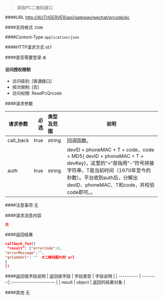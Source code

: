 
> 获取PC二维码接口

####URL
<http://AUTHSERVER/api/gateway/wechat/qrcode/pc>

####支持格式
`JSON`

####Content-Type
`application/json`

####HTTP请求方式
`GET`

####是否需要登录
`是`

#### 访问授权限制
* 访问级别: [普通接口]
* 频次限制: [否]
* 访问权限: ReadPcQrcode


####请求参数

| 请求参数      |    必选 | 类型及范围  | 说明                                |
| ------------- | -------:| :---------- | ----------------------------------- |
| call_back  | true    | string      | 回调函数。 |
| auth  | true    | string      |  devID + phoneMAC + T + code，code = MD5( devID + phoneMAC + T + devKey)，这里的“+”是指用“-”符号拼接字符串，T是当前时间（1970年至今的秒数）。平台收到auth后，分解出devID、phoneMAC、T和code，并校验code即可。。 |

####注意事项
无

####请求消息内容
``` JSON
无
```

####返回结果
``` JSON
callback_fun({
 “result”: {"errorCode":0,
"errorMessage":"",
"qrCodeUrl": ""  #二维码图片的 url
}
})
```
####返回值字段说明
| 返回值字段 | 字段类型 | 字段说明                |
| ---------- | --------:| :---------------------- |
| result  | object  | 返回的结果对象 |

####其他
无
